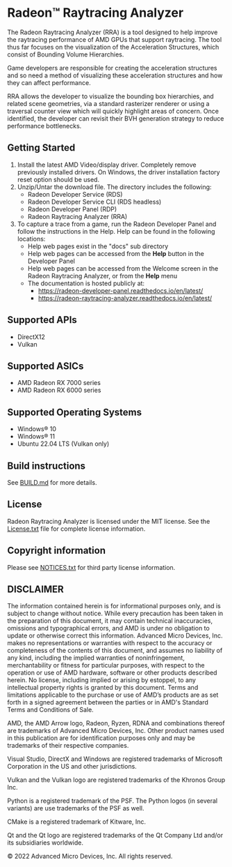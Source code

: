 # Radeon™ Raytracing Analyzer

The Radeon Raytracing Analyzer (RRA) is a tool designed to help improve the raytracing performance of AMD GPUs that support raytracing.
The tool thus far focuses on the visualization of the Acceleration Structures, which consist of Bounding Volume Hierarchies.

Game developers are responsible for creating the acceleration structures and so need a method of visualizing these acceleration structures
and how they can affect performance.

RRA allows the developer to visualize the bounding box hierarchies, and related scene geometries, via a standard rasterizer renderer or using
a traversal counter view which will quickly highlight areas of concern. Once identified, the developer can revisit their BVH generation strategy
to reduce performance bottlenecks.

## Getting Started

1. Install the latest AMD Video/display driver. Completely remove previously installed drivers. On Windows, the driver installation factory reset option should be used.
2. Unzip/Untar the download file. The directory includes the following:
   * Radeon Developer Service (RDS)
   * Radeon Developer Service CLI (RDS headless)
   * Radeon Developer Panel (RDP)
   * Radeon Raytracing Analyzer (RRA)
3. To capture a trace from a game, run the Radeon Developer Panel and follow the instructions in the Help. Help can be found in the following locations:
   * Help web pages exist in the "docs" sub directory
   * Help web pages can be accessed from the **Help** button in the Developer Panel
   * Help web pages can be accessed from the Welcome screen in the Radeon Raytracing Analyzer, or from the **Help** menu
   * The documentation is hosted publicly at:
     * https://radeon-developer-panel.readthedocs.io/en/latest/
     * https://radeon-raytracing-analyzer.readthedocs.io/en/latest/

## Supported APIs
 * DirectX12
 * Vulkan

## Supported ASICs
* AMD Radeon RX 7000 series
* AMD Radeon RX 6000 series

## Supported Operating Systems
* Windows® 10
* Windows® 11
* Ubuntu 22.04 LTS (Vulkan only)

## Build instructions
See [BUILD.md](BUILD.md) for more details.

## License ##
Radeon Raytracing Analyzer is licensed under the MIT license. See the [License.txt](License.txt) file for complete license information.

## Copyright information ##
Please see [NOTICES.txt](NOTICES.txt) for third party license information.

## DISCLAIMER ##
The information contained herein is for informational purposes only, and is subject to change without notice. While every
precaution has been taken in the preparation of this document, it may contain technical inaccuracies, omissions and typographical
errors, and AMD is under no obligation to update or otherwise correct this information. Advanced Micro Devices, Inc. makes no
representations or warranties with respect to the accuracy or completeness of the contents of this document, and assumes no
liability of any kind, including the implied warranties of noninfringement, merchantability or fitness for particular purposes, with
respect to the operation or use of AMD hardware, software or other products described herein. No license, including implied or
arising by estoppel, to any intellectual property rights is granted by this document. Terms and limitations applicable to the purchase
or use of AMD’s products are as set forth in a signed agreement between the parties or in AMD's Standard Terms and Conditions
of Sale.

AMD, the AMD Arrow logo, Radeon, Ryzen, RDNA and combinations thereof are trademarks of Advanced Micro Devices, Inc. Other product names used in
this publication are for identification purposes only and may be trademarks of their respective companies.

Visual Studio, DirectX and Windows are registered trademarks of Microsoft Corporation in the US and other jurisdictions.

Vulkan and the Vulkan logo are registered trademarks of the Khronos Group Inc.

Python is a registered trademark of the PSF. The Python logos (in several variants) are use trademarks of the PSF as well.

CMake is a registered trademark of Kitware, Inc.

Qt and the Qt logo are registered trademarks of the Qt Company Ltd and/or its subsidiaries worldwide.


© 2022 Advanced Micro Devices, Inc. All rights reserved.
